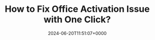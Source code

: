 ---
title: "How to Fix Office Activation Issue with One Click?"
description: "To fix office activation issue, Microsoft has provided a registry repair tool that clears the activation information, allowing for re-activation."
image: "images/post/2024/06/image-27.png"
date: "2024-06-20T11:51:07+0000"
categories: ["Fixes"]
tags: ["activation", "Office"]
type: "regular" # available types: [featured/regular]
draft: false
sitemapExclude: false
---